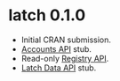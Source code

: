 # latch 0.1.0

- Initial CRAN submission.
- [Accounts API](index.html#accounts) stub.
- Read-only [Registry API](index.html#registry).
- [Latch Data API](index.html#latch-data) stub.
